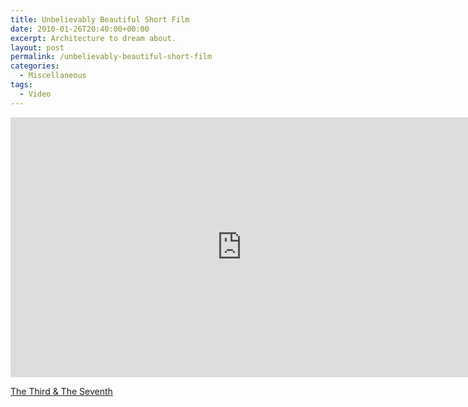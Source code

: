 ```yaml
---
title: Unbelievably Beautiful Short Film
date: 2010-01-26T20:40:00+00:00
excerpt: Architecture to dream about.
layout: post
permalink: /unbelievably-beautiful-short-film
categories:
  - Miscellaneous
tags:
  - Video
---
```

<iframe src="https://player.vimeo.com/video/7809605?color=ffffff" width="740" height="416" frameborder="0" allowfullscreen="allowfullscreen"></iframe>

[The Third & The Seventh](https://vimeo.com/7809605)